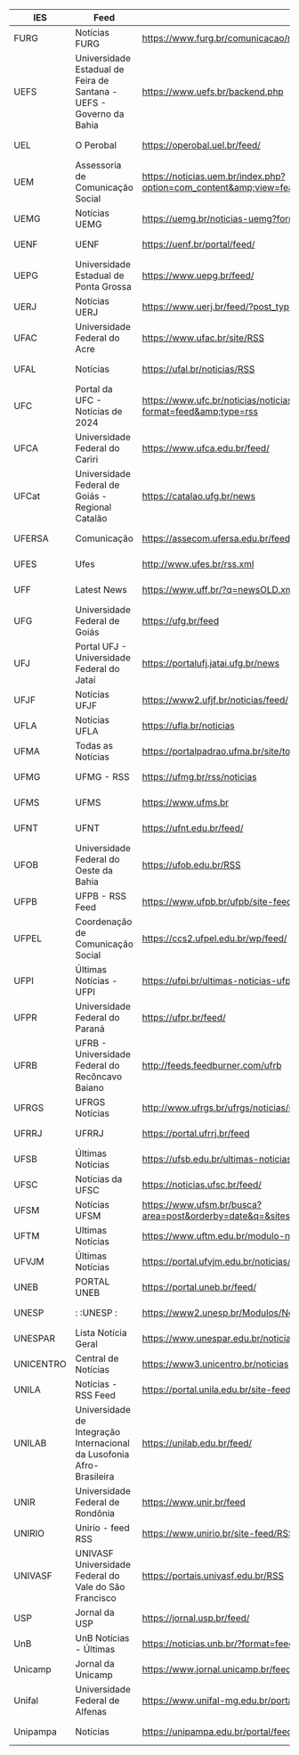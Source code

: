 |IES|Feed|URL|Funcional|Verificado|
|-|-|-|-|-|
|FURG|Notícias FURG|https://www.furg.br/comunicacao/noticias?format=feed&amp;type=rss|S|2024-04-04|
|UEFS|Universidade Estadual de Feira de Santana - UEFS - Governo da Bahia|https://www.uefs.br/backend.php|S|2024-04-04|
|UEL|O Perobal|https://operobal.uel.br/feed/|S|2024-04-04|
|UEM|Assessoria de Comunicação Social|https://noticias.uem.br/index.php?option=com_content&amp;view=featured&amp;format=feed&amp;type=rss|S|2024-04-04|
|UEMG|Notícias UEMG|https://uemg.br/noticias-uemg?format=feed&type=rss|S|2024-04-04|
|UENF|UENF|https://uenf.br/portal/feed/|S|2024-04-04|
|UEPG|Universidade Estadual de Ponta Grossa|https://www.uepg.br/feed/|S|2024-04-04|
|UERJ|Notícias UERJ|https://www.uerj.br/feed/?post_type=noticia|S|2024-04-04|
|UFAC|Universidade Federal do Acre|https://www.ufac.br/site/RSS|S|2024-04-04|
|UFAL|Notícias|https://ufal.br/noticias/RSS|S|2024-04-04|
|UFC|Portal da UFC - Notícias de 2024|https://www.ufc.br/noticias/noticias-de-2023?format=feed&amp;type=rss|S|2024-04-04|
|UFCA|Universidade Federal do Cariri|https://www.ufca.edu.br/feed/|S|2024-04-04|
|UFCat|Universidade Federal de Goiás - Regional Catalão|https://catalao.ufg.br/news|S|2024-04-04|
|UFERSA|Comunicação|https://assecom.ufersa.edu.br/feed/|S|2024-04-04|
|UFES|Ufes|http://www.ufes.br/rss.xml|S|2024-04-04|
|UFF|Latest News|https://www.uff.br/?q=newsOLD.xml|N|2024-04-04|
|UFG|Universidade Federal de Goiás|https://ufg.br/feed|S|2024-04-04|
|UFJ|Portal UFJ - Universidade Federal do Jataí|https://portalufj.jatai.ufg.br/news|S|2024-04-04|
|UFJF|Notícias UFJF|https://www2.ufjf.br/noticias/feed/|S|2024-04-04|
|UFLA|Notícias UFLA|https://ufla.br/noticias|S|2024-04-04|
|UFMA|Todas as Notícias|https://portalpadrao.ufma.br/site/todas-as-noticias/atom.xml|S|2024-04-04|
|UFMG|UFMG - RSS|https://ufmg.br/rss/noticias|S|2024-04-04|
|UFMS|UFMS|https://www.ufms.br|S|2024-04-04|
|UFNT|UFNT|https://ufnt.edu.br/feed/|S|2024-04-04|
|UFOB|Universidade Federal do Oeste da Bahia|https://ufob.edu.br/RSS|S|2024-04-04|
|UFPB|UFPB - RSS Feed|https://www.ufpb.br/ufpb/site-feed/RSS|S|2024-04-04|
|UFPEL|Coordenação de Comunicação Social|https://ccs2.ufpel.edu.br/wp/feed/|S|2024-04-04|
|UFPI|Últimas Notícias - UFPI|https://ufpi.br/ultimas-noticias-ufpi?format=feed&amp;type=rss|S|2024-04-04|
|UFPR|Universidade Federal do Paraná|https://ufpr.br/feed/|S|2024-04-04|
|UFRB|UFRB - Universidade Federal do Recôncavo Baiano|http://feeds.feedburner.com/ufrb|S|2024-04-04|
|UFRGS|UFRGS Notícias|http://www.ufrgs.br/ufrgs/noticias/noticias/RSS|S|2024-04-04|
|UFRRJ|UFRRJ|https://portal.ufrrj.br/feed|N|2024-04-15|
|UFSB|Últimas Notícias|https://ufsb.edu.br/ultimas-noticias?format=feed&amp;type=rss|S|2024-04-04|
|UFSC|Notícias da UFSC|https://noticias.ufsc.br/feed/|S|2024-04-04|
|UFSM|Notícias UFSM|https://www.ufsm.br/busca?area=post&orderby=date&q=&sites%5B0%5D=1&rss=true|S|2024-04-04|
|UFTM|Ultimas Notícias|https://www.uftm.edu.br/modulo-noticias?format=feed&type=rss|S|2024-04-04|
|UFVJM|Últimas Notícias|https://portal.ufvjm.edu.br/noticias/ultimas-noticias/RSS|S|2024-04-04|
|UNEB|PORTAL UNEB|https://portal.uneb.br/feed/|S|2024-04-04|
|UNESP|: :UNESP :|https://www2.unesp.br/Modulos/Noticias/rss.php|S|2024-04-04|
|UNESPAR|Lista Notícia Geral|https://www.unespar.edu.br/noticias/lista-noticia-geral/RSS|S|2024-04-04|
|UNICENTRO|Central de Notícias|https://www3.unicentro.br/noticias|S|2024-04-04|
|UNILA|Notícias - RSS Feed|https://portal.unila.edu.br/site-feed/RSS?set_language=pt-br|S|2024-04-04|
|UNILAB|Universidade de Integração Internacional da Lusofonia Afro-Brasileira|https://unilab.edu.br/feed/|S|2024-04-04|
|UNIR|Universidade Federal de Rondônia|https://www.unir.br/feed|S|2024-04-04|
|UNIRIO|Unirio - feed RSS|https://www.unirio.br/site-feed/RSS|S|2024-04-04|
|UNIVASF|UNIVASF Universidade Federal do Vale do São Francisco|https://portais.univasf.edu.br/RSS|S|2024-04-04|
|USP|Jornal da USP|https://jornal.usp.br/feed/|S|2024-04-04|
|UnB|UnB Notícias - Últimas|https://noticias.unb.br/?format=feed&amp;type=rss|S|2024-04-04|
|Unicamp|Jornal da Unicamp|https://www.jornal.unicamp.br/feed/|S|2024-04-05|
|Unifal|Universidade Federal de Alfenas|https://www.unifal-mg.edu.br/portal/feed/|S|2024-04-04|
|Unipampa|Notícias|https://unipampa.edu.br/portal/feed-noticias|S|2024-04-04|
